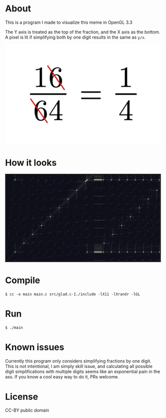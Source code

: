 
# About

This is a program I made to visualize this meme in OpenGL 3.3

The Y axis is treated as the top of the fraction, and the X axis as the bottom. A pixel is lit if simplifying both by one digit results in the same as `y/x`.

![the meme](./meme.webp "The Meme")

# How it looks

![screenshot](./screenshot.png)

# Compile

```console
$ cc -o main main.c src/glad.c-I./include -lX11 -lXrandr -lGL
```

# Run

```console
$ ./main
```

# Known issues

Currently this program only considers simplifying fractions by one digit. This is not intentional, I am simply
skill issue, and calculating all possible digit simplifications with multiple digits seems like an exponential
pain in the ass. If you know a cool easy way to do it, PRs welcome.

# License

CC-BY public domain
